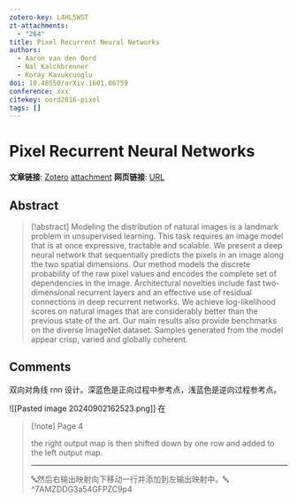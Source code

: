 ```yaml
---
zotero-key: L4HL5WST
zt-attachments:
  - "264"
title: Pixel Recurrent Neural Networks
authors:
  - Aaron van den Oord
  - Nal Kalchbrenner
  - Koray Kavukcuoglu
doi: 10.48550/arXiv.1601.06759
conference: xxx
citekey: oord2016-pixel
tags: []
---
```

# Pixel Recurrent Neural Networks

**文章链接**: [Zotero](zotero://select/library/items/L4HL5WST) [attachment](<file:///home/ilot/Zotero/storage/54GFPZC9/Oord%20%E7%AD%89%20-%202016%20-%20Pixel%20Recurrent%20Neural%20Networks.pdf>)
**网页链接**: [URL](http://arxiv.org/abs/1601.06759)
## Abstract

>[!abstract]
>Modeling the distribution of natural images is a landmark problem in unsupervised learning. This task requires an image model that is at once expressive, tractable and scalable. We present a deep neural network that sequentially predicts the pixels in an image along the two spatial dimensions. Our method models the discrete probability of the raw pixel values and encodes the complete set of dependencies in the image. Architectural novelties include fast two-dimensional recurrent layers and an effective use of residual connections in deep recurrent networks. We achieve log-likelihood scores on natural images that are considerably better than the previous state of the art. Our main results also provide benchmarks on the diverse ImageNet dataset. Samples generated from the model appear crisp, varied and globally coherent.

## Comments
双向对角线 rnn 设计。深蓝色是正向过程中参考点，浅蓝色是逆向过程参考点。


![[Pasted image 20240902162523.png]]
在

> [!note] Page 4
> 
> the right output map is then shifted down by one row and added to the left output map.
> 
> ---
> 🔤然后右输出映射向下移动一行并添加到左输出映射中。🔤
> ^7AMZDDG3a54GFPZC9p4

